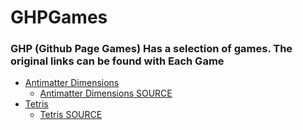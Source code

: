 # GHPGames

### GHP (Github Page Games) Has a selection of games. The original links can be found with Each Game

* [Antimatter Dimensions](https://GHPGames.github.io/antimatter-dimensions/index.html)
  - [Antimatter Dimensions SOURCE](https://github.com/IvarK/IvarK.github.io)
* [Tetris](https://GHPGames.github.io/tetris/index.html)
  - [Tetris SOURCE](https://github.com/jakesgordon/javascript-tetris)
